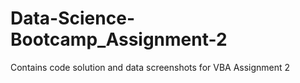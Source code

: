 # Data-Science-Bootcamp_Assignment-2
Contains code solution and data screenshots for VBA Assignment 2 
